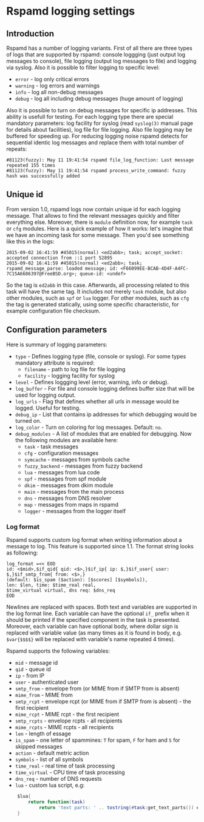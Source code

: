 # Rspamd logging settings

## Introduction
Rspamd has a number of logging variants. First of all there are three types of logs that are supported by rspamd: console loggging (just output log messages to console), file logging (output log messages to file) and logging via syslog. Also it is possible to filter logging to specific level:

* `error` - log only critical errors
* `warning` - log errors and warnings
* `info` - log all non-debug messages
* `debug` - log all including debug messages (huge amount of logging) 

Also it is possible to turn on debug messages for specific ip addresses. This ability is usefull for testing. For each logging type there are special mandatory parameters: log facility for syslog (read `syslog(3)` manual page for details about facilities), log file for file logging. Also file logging may be buffered for speeding up. For reducing logging noise rspamd detects for sequential identic log messages and replace them with total number of repeats:

	#81123(fuzzy): May 11 19:41:54 rspamd file_log_function: Last message repeated 155 times
	#81123(fuzzy): May 11 19:41:54 rspamd process_write_command: fuzzy hash was successfully added

## Unique id

From version 1.0, rspamd logs now contain unique id for each logging message. That allows to find the relevant messages quickly and filter everything else. Moreover, there is `module` definition now, for example `task` or `cfg` modules. Here is a quick example of how it works: let's imagine that we have an incoming task for some message. Then you'd see something like this in the logs:

    2015-09-02 16:41:59 #45015(normal) <ed2abb>; task; accept_socket: accepted connection from ::1 port 52895
    2015-09-02 16:41:59 #45015(normal) <ed2abb>; task; rspamd_message_parse: loaded message; id: <F66099EE-BCAB-4D4F-A4FC-7C15A6686397@FreeBSD.org>; queue-id: <undef>

So the tag is `ed2abb` in this case. Afterwards, all processing related to this task will have the same tag. It includes not merely `task` module, but also other modules, such as `spf` or `lua` logger.
For other modules, such as `cfg` the tag is generated statically, using some specific characteristic, for example configuration file checksum.

## Configuration parameters

Here is summary of logging parameters: 

- `type` - Defines logging type (file, console or syslog). For some types mandatory attribute is required:
    + `filename` - path to log file for file logging
    + `facility` - logging facility for syslog
- `level` - Defines loggging level (error, warning, info or debug).
- `log_buffer` - For file and console logging defines buffer size that will be used for logging output.
- `log_urls` - Flag that defines whether all urls in message would be logged. Useful for testing.
- `debug_ip` - List that contains ip addresses for which debugging would be turned on.
- `log_color` - Turn on coloring for log messages. Default: `no`.
- `debug_modules` - A list of modules that are enabled for debugging. Now the following modules are available here:
    + `task` - task messages
    + `cfg` - configuration messages
    + `symcache` - messages from symbols cache
    + `fuzzy_backend` - messages from fuzzy backend
    + `lua` - messages from lua code
    + `spf` - messages from spf module
    + `dkim` - messages from dkim module
    + `main` - messages from the main process
    + `dns` - messages from DNS resolver
    + `map` - messages from maps in rspamd
    + `logger` - messages from the logger itself

### Log format

Rspamd supports custom log format when writing information about a message to log. This feature is supported since 1.1. The format string
looks as following:


	log_format =<< EOD
	id: <$mid>,$if_qid{ qid: <$>,}$if_ip{ ip: $,}$if_user{ user: $,}$if_smtp_from{ from: <$>,}
	(default: $is_spam ($action): [$scores] [$symbols]),
	len: $len, time: $time_real real,
	$time_virtual virtual, dns req: $dns_req
	EOD

Newlines are replaced with spaces. Both text and variables are supported in the log format line. Each variable can have the optional
`if_` prefix when it should be printed if the specified component in the task is presented. Moreover, each variable can have optional body,
where dollar sign is replaced with variable value (as many times as it is found in body, e.g. `$var{$$$$}` will be replaced with variable's name repeated 4 times).

Rspamd supports the following variables:

- `mid` - message id
- `qid` - queue id
- `ip` - from IP
- `user` - authenticated user
- `smtp_from` - envelope from (or MIME from if SMTP from is absent)
- `mime_from` - MIME from
- `smtp_rcpt` - envelope rcpt (or MIME from if SMTP from is absent) - the first recipient
- `mime_rcpt` - MIME rcpt - the first recipient
- `smtp_rcpts` - envelope rcpts - all recipients
- `mime_rcpts` - MIME rcpts - all recipients
- `len` - length of essage
- `is_spam` - one letter of spammines: `T` for spam, `F` for ham and `S` for skipped messages
- `action` - default metric action
- `symbols` - list of all symbols
- `time_real` - real time of task processing
- `time_virtual` - CPU time of task processing
- `dns_req` - number of DNS requests
- `lua` - custom lua script, e.g:

~~~lua
	$lua{
		return function(task) 
			return 'text parts: ' .. tostring(#task:get_text_parts()) end
	}
~~~
